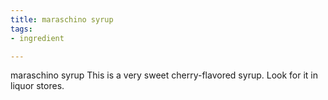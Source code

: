 ```yaml
---
title: maraschino syrup
tags:
- ingredient

---
```

maraschino syrup This is a very sweet cherry-flavored syrup. Look for it in liquor stores.
